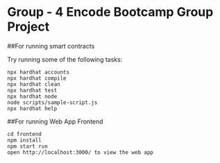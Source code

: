 # Group - 4 Encode Bootcamp Group Project

##For running smart contracts 

Try running some of the following tasks:

```shell
npx hardhat accounts
npx hardhat compile
npx hardhat clean
npx hardhat test
npx hardhat node
node scripts/sample-script.js
npx hardhat help
```

##For running Web App Frontend

```
cd frontend
npm install
npm start run
open http://localhost:3000/ to view the web app
```
